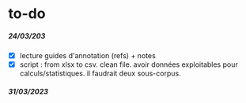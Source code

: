 # to-do
##### 24/03/203
- [x] lecture guides d'annotation (refs) + notes
- [x] script : from xlsx to csv. clean file. avoir données exploitables pour calculs/statistiques. il faudrait deux sous-corpus.

##### 31/03/2023
